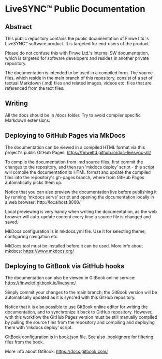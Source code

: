 LiveSYNC™ Public Documentation
==============================

Abstract
--------

This public repository contains the public documentation of Finwe Ltd.'s LiveSYNC™ software product.
It is targeted for end-users of the product.

Please do not confuse this with Finwe Ltd.'s internal SW documentation, which is targeted for 
software developers and resides in another private repository.

The documentation is intended to be used in a compiled form. The source files, which reside in
the main branch of this repository, consist of a set of textual Markdown (.md) files and related
images, videos etc. files that are referenced from the text files.

Writing
-------

All the docs should be in /docs folder. Try to avoid compiler specific Markdown extensions.

Deploying to GitHub Pages via MkDocs
------------------------------------

The documentation can be viewed in a compiled HTML format via this project's public GitHub Pages:
https://finweltd.github.io/doc-livesync-all/

To compile the documentation from .md source files, first commit the changes to the repository, 
and then run 'mkdocs deploy' script - this script will compile the documentation to HTML format
and update the compiled files into the repository's gh-pages branch, where from GitHub Pages 
automatically picks them up.

Notice that you can also preview the documentation live before publishing it by running 
'mkdocs serve' script and opening the documentation locally in a web browser: http://localhost:8000/

Local previewing is very handy when writing the documentation, as the web browser will auto-update
content every time a source file is changed and saved.

MkDocs configuration is in mkdocs.yml file. Use it for selecting theme, configuring navigation etc.

MkDocs tool must be installed before it can be used. More info about mkdocs: https://www.mkdocs.org/

Deploying to GitBook via GitHub hooks
-------------------------------------

The documentation can also be viewed in GitBook online service:
https://finweltd.gitbook.io/livesync/

Simply commit your changes to the main branch; the GitBook version will be automatically updated 
as it is sync'ed with this GitHub repository.

Notice that it is also possible to use GitBook online editor for writing the documentation, and
to synchronize it back to GitHub repository. However, with this workflow the GitHub Pages version
must be still manually compiled by pulling the source files from the repository and compiling and
deploying them with 'mkdocs deploy' script.

GitBook configuration is in book.json file. See also .bookignore for filtering files from the book.

More info about GitBook: https://docs.gitbook.com/
